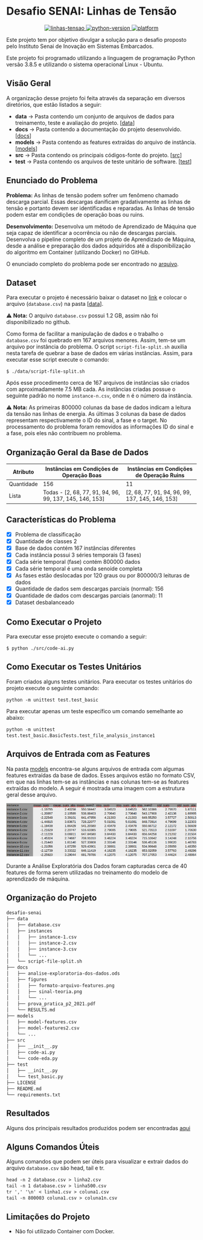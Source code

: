 # Desafio SENAI: Linhas de Tensão

<p align="center">
  <a href="#">
    <img src="https://img.shields.io/badge/LinhasTens%C3%A3o-AprendizadoM%C3%A1quina-brightgreen.svg" alt="linhas-tensao">
  </a>
  <a href="#">
    <img src="https://img.shields.io/badge/python-3.8-blue.svg" alt="python-version">
  </a>
  <a href="#">
    <img src="https://img.shields.io/badge/platform-Linux%20%7C%20macOS%20%7C%20Windows-orange" alt="platform">
  </a> 
</p>

Este projeto tem por objetivo divulgar a solução para o desafio proposto pelo Instituto Senai de Inovação em Sistemas Embarcados.

Este projeto foi programado utilizando a linguagem de programação Python versão 3.8.5 e utilizando o sistema operacional Linux - Ubuntu.

## Visão Geral

A organização desse projeto foi feita através da separação em diversos diretórios, que estão listados a seguir:

* **data** -> Pasta contendo um conjunto de arquivos de dados para treinamento, teste e avaliação do projeto. [[data](./data/)]
* **docs** -> Pasta contendo a documentação do projeto desenvolvido. [[docs](./docs/)]
* **models** -> Pasta contendo as features extraídas do arquivo de instância. [[models](./models/)]
* **src** -> Pasta contendo os principais códigos-fonte do projeto. [[src](./src/)]
* **test** -> Pasta contendo os arquivos de teste unitário de software. [[test](./test/)]

## Enunciado do Problema

**Problema:** As linhas de tensão podem sofrer um fenômeno chamado descarga parcial. Essas descargas danificam gradativamente as linhas de tensão e portanto devem ser identificadas e reparadas. As linhas de tensão podem estar em condições de operação boas ou ruins. 

**Desenvolvimento:** Desenvolva um método de Aprendizado de Máquina que seja capaz de identificar a ocorrência ou não de descargas parciais. Desenvolva o pipeline completo de um projeto de Aprendizado de Máquina, desde a análise e preparação dos dados adquiridos até a disponibilização do algoritmo em Container (utilizando Docker) no GitHub.

O enunciado completo do problema pode ser encontrado no [arquivo](./docs/prova_pratica_p2_2021.pdf).

## Dataset

Para executar o projeto é necessário baixar o dataset no [link](https://drive.google.com/u/0/uc?id=17LPP_ZZprHIG3R2f0Vhg5CyfFZOMvlia&export=download) e colocar o arquivo (`database.csv`) na pasta [[data](./data/)]. 

:warning: **Nota:** O arquivo `database.csv` possui 1.2 GB, assim não foi disponibilizado no github. 

Como forma de facilitar a manipulação de dados e o trabalho o `database.csv` foi quebrado em 167 arquivos menores. Assim, tem-se um arquivo por instância do problema. O script `script-file-split.sh` auxilia nesta tarefa de quebrar a base de dados em várias instâncias. Assim, para executar esse script execute o comando: 

```
$ ./data/script-file-split.sh
```

Após esse procedimento cerca de 167 arquivos de instâncias são criados com aproximadamente 7.5 MB cada. As instâncias criadas possue o seguinte padrão no nome `instance-n.csv`, onde n é o número da instância.

:warning: **Nota:** As primeiras 800000 colunas da base de dados indicam a leitura da tensão nas linhas de energia. As últimas 3 colunas da base de dados representam respectivamente o ID do sinal, a fase e o target. No processamento do problema foram removidos as informações ID do sinal e a fase, pois eles não contribuem no problema. 

## Organização Geral da Base de Dados

| Atributo   | Instâncias em Condições de Operação Boas                | Instâncias em Condições de Operação Ruins        |
|------------|---------------------------------------------------------|--------------------------------------------------|
| Quantidade | 156                                                     | 11                                               |
| Lista      | Todas - [2, 68, 77, 91, 94, 96, 99, 137, 145, 146, 153] | [2, 68, 77, 91, 94, 96, 99, 137, 145, 146, 153]  |

## Características do Problema

- [x] Problema de classificação
- [x] Quantidade de classes 2
- [x] Base de dados contém 167 instâncias diferentes
- [x] Cada instância possui 3 séries temporais (3 fases)
- [x] Cada série temporal (fase) contém 800000 dados
- [x] Cada série temporal é uma onda senoide completa
- [x] As fases estão deslocadas por 120 graus ou por 800000/3 leituras de dados
- [x] Quantidade de dados sem descargas parciais (normal): 156
- [x] Quantidade de dados com descargas parciais (anormal): 11
- [x] Dataset desbalanceado

## Como Executar o Projeto

Para executar esse projeto execute o comando a seguir:

```
$ python ./src/code-ai.py
```

## Como Executar os Testes Unitários

Foram criados alguns testes unitários. Para executar os testes unitários do projeto execute o seguinte comando:

```
python -m unittest test.test_basic
```

Para executar apenas um teste específico um comando semelhante ao abaixo: 

```
python -m unittest test.test_basic.BasicTests.test_file_analysis_instance1
```

## Arquivos de Entrada com as Features

Na pasta [models](./models/) encontra-se alguns arquivos de entrada com algumas features extraídas da base de dados. 
Esses arquivos estão no formato CSV, em que nas linhas tem-se as instâncias e nas colunas tem-se as features extraídas do modelo. 
A seguir é mostrada uma imagem com a estrutura geral desse arquivo.

![](./docs/figures/formato-arquivo-features.png)

Durante a Análise Exploratória dos Dados foram capturadas cerca de 40 features de forma serem utilizadas no treinamento do modelo de aprendizado de máquina.

## Organização do Projeto

```
desafio-senai
├── data
│   ├── database.csv
│   ├── instances
│   │   ├── instance-1.csv
│   │   ├── instance-2.csv
│   │   ├── instance-3.csv
│   │   └── ...
│   └── script-file-split.sh
├── docs
│   ├── analise-exploratoria-dos-dados.ods
│   ├── figures
│   │   ├── formato-arquivo-features.png
│   │   ├── sinal-teoria.png
│   │   └── ...
│   ├── prova_pratica_p2_2021.pdf
│   └── RESULTS.md
├── models
│   ├── model-features.csv
│   ├── model-features2.csv
│   └── ...
├── src
│   ├── __init__.py
│   ├── code-ai.py
│   └── code-eda.py
├── test
│   ├── __init__.py
│   └── test_basic.py
├── LICENSE
├── README.md
└── requirements.txt
```

## Resultados

Alguns dos principais resultados produzidos podem ser encontradas [aqui](https://github.com/jesimar/desafio-senai/docs/blob/master/RESULTS.md)

## Alguns Comandos Úteis

Alguns comandos que podem ser úteis para visualizar e extrair dados do arquivo `database.csv` são head, tail e tr.

```
head -n 2 database.csv > linha2.csv
tail -n 1 database.csv > linha500.csv
tr ',' '\n' < linha1.csv > coluna1.csv
tail -n 800003 coluna1.csv > coluna1n.csv
```

## Limitações do Projeto

* Não foi utilizado Container com Docker.
